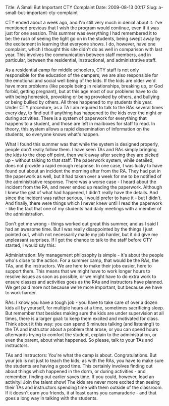 Title: A Small But Important CTY Complaint
Date: 2009-08-13 00:17
Slug: a-small-but-important-cty-complaint

CTY ended about a week ago, and I'm still very much in denial about it.
I've mentioned previous that I wish the program would continue, even if
it was just for one session. This summer was everything I had remembered
it to be: the rush of seeing the light go on in the students, being
swept away by the excitement in learning that everyone shows. I do,
however, have one complaint, which I thought this site didn't do as well
in comparison with last year. This involves the communication between
staff members, and in particular, between the residential,
instructional, and administrative staff.


As a residential camp for middle schoolers, CTY staff is not only
responsible for the education of the campers; we are also responsible
for the emotional and social well being of the kids. If the kids are
older we'd have more problems (like people being in relationships,
breaking up, or God forbid, getting pregnant), but at this age most of
our problems have to do with being homesick, provoking or being provoked
by others, and bullying or being bullied by others. All three happened
to my students this year. Under CTY procedure, as a TA I am required to
talk to the RAs several times every day, to find out if anything has
happened to the kids over the night or during activities. There is a
system of paperwork for everything that happens to a student, and those
are left in mailboxes for staff to read. In theory, this system allows a
rapid dissemination of information on the students, so everyone knows
what's happen.

What I found this summer was that while the system is designed properly,
people don't really follow them. I have seen TAs and RAs simply bringing
the kids to the drop off point, then walk away after seeing they are
picked up - without talking to that staff. The paperwork system, while
detailed, does not provide a rapid enough response. In one case, I was
lucky to have found out about an incident the morning after from the RA.
They had put in the paperwork as well, but it had taken over a week for
me to be notified of the administrative response. There was a worse
case - I heard about the incident from the RA, and never ended up
reading the paperwork. Although I knew the gist of what had happened, I
didn't really have the details. And since the incident was rather
serious, I would prefer to have it - but I didn't. And finally, there
were things which I never knew until I read the paperwork - like the
fact that one of my students had daily meetings with a member of the
administration.

Don't get me wrong - things worked out great this summer, and as I said
I had an awesome time. But I was really disappointed by the things I
just pointed out, which not necessarily made my job harder, but it did
give me unpleasant surprises. If I got the chance to talk to the staff
before CTY started, I would say this:

Administration: My management philosophy is simple - it's about the
people who's close to the action. For a summer camp, that would be the
RAs, the TAs, and the instructors. We are here to make their jobs
easier, here to support them. This means that we might have to work
longer hours to resolve issues as soon as possible, or we might have to
do extra work to ensure classes and activities goes as the RAs and
instructors have planned. We get paid more not because we're more
important, but because we have to work harder.

RAs: I know you have a tough job - you have to take care of over a dozen
kids all by yourself, for multiple hours at a time, sometimes
sacrificing sleep. But remember that besides making sure the kids are
under supervision at all times, there is a larger goal: to keep them
excited and motivated for class. Think about it this way: you can spend
5 minutes talking (and listening!) to the TA and instructor about a
problem that arose, or you can spend hours afterwards trying to comfort
the student, explain to the administration, or even the parent, about
what happened. So please, talk to your TAs and instructors.

TAs and Instructors: You're what the camp is about. Congratulations. But
your job is not just to teach the kids; as with the RAs, you have to
make sure the students are having a good time. This certainly involves
finding out about things which happened in the dorm, or during
activities - and remember, finding out earlier saves time. If you could,
however, lead an activity! Join the talent show! The kids are never more
excited than seeing their TAs and instructors spending time with them
outside of the classroom. If it doesn't earn you friends, it at least
earns you camaraderie - and that goes a long way in talking with the
students.
